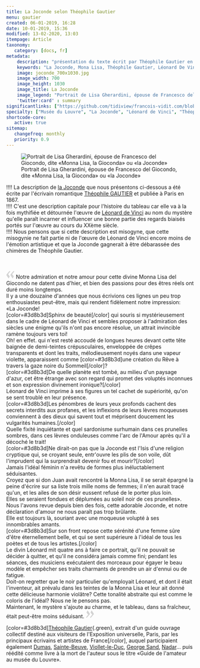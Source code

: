 ```yaml
---
title: La Joconde selon Théophile Gautier
menu: gautier
created: 06-01-2019, 16:28
date: 10-01-2019, 15:36
modified: 13-02-2020, 13:03
itempage: Article
taxonomy:
   category: [docs, fr]
metadata:
    description: "présentation du texte écrit par Théophile Gautier en 1867 à propos du portrait de Lisa Gherardini, épouse de Francesco del Giocondo, dite «Monna Lisa, la Gioconda» ou «la Joconde»."
    keywords: "La Joconde, Mona Lisa, Théophile Gautier, Léonard De Vinci"
    image: joconde_700x1030.jpg
    image_width: 700
    image_height: 1030
    image_title: La Joconde
    image_legend: "Portrait de Lisa Gherardini, épouse de Francesco del Giocondo, dite «Monna Lisa, la Gioconda» ou «la Joconde»"
    'twitter:card' : summary
significantlinks: ["https://github.com/tidiview/francois-vidit.com/blob/develop/user/sites/docs/pages/01.home/01.paris/01.louvre/01.la-joconde/03.gautier/docs.fr.md"]
specialty: ["Musée du Louvre", "La Joconde", "Léonard de Vinci", "Théophile Gautier"]
shortcode-core:
   active: true
sitemap:
   changefreq: monthly
   priority: 0.9
---
```

<figure><picture>
<source
sizes="(max-width: 767px) 98vw, (min-width: 959px) 50vw, 86vw"
srcset="
/user/sites/docs/pages/01.home/01.paris/01.louvre/01.la-joconde/03.gautier/la-joconde-280.webp 280w,
/user/sites/docs/pages/01.home/01.paris/01.louvre/01.la-joconde/03.gautier/la-joconde-380.webp 380w,
/user/sites/docs/pages/01.home/01.paris/01.louvre/01.la-joconde/03.gautier/la-joconde-480.webp 480w,
/user/sites/docs/pages/01.home/01.paris/01.louvre/01.la-joconde/03.gautier/la-joconde-640.webp 640w,
/user/sites/docs/pages/01.home/01.paris/01.louvre/01.la-joconde/03.gautier/la-joconde-840.webp 840w,
/user/sites/docs/pages/01.home/01.paris/01.louvre/01.la-joconde/03.gautier/la-joconde-1280.webp 1280w,
/user/sites/docs/pages/01.home/01.paris/01.louvre/01.la-joconde/03.gautier/la-joconde-1600.webp 1600w,
/user/sites/docs/pages/01.home/01.paris/01.louvre/01.la-joconde/03.gautier/la-joconde-1920.webp 1920w"
type="image/webp" />
<img
src="/user/sites/docs/pages/01.home/01.paris/01.louvre/01.la-joconde/03.gautier/la-joconde-840.jpg" title="Portrait de Lisa Gherardini, épouse de Francesco del Giocondo, dite «Monna Lisa, la Gioconda» ou «la Joconde»" alt="Portrait de Lisa Gherardini, épouse de Francesco del Giocondo, dite «Monna Lisa, la Gioconda» ou «la Joconde»" class="class-diane-img"
sizes="(max-width: 767px) 98vw, (min-width: 959px) 50vw, 86vw"
srcset="
/user/sites/docs/pages/01.home/01.paris/01.louvre/01.la-joconde/03.gautier/la-joconde-280.jpg 280w,
/user/sites/docs/pages/01.home/01.paris/01.louvre/01.la-joconde/03.gautier/la-joconde-380.jpg 380w,
/user/sites/docs/pages/01.home/01.paris/01.louvre/01.la-joconde/03.gautier/la-joconde-480.jpg 480w,
/user/sites/docs/pages/01.home/01.paris/01.louvre/01.la-joconde/03.gautier/la-joconde-640.jpg 640w,
/user/sites/docs/pages/01.home/01.paris/01.louvre/01.la-joconde/03.gautier/la-joconde-840.jpg 840w,
/user/sites/docs/pages/01.home/01.paris/01.louvre/01.la-joconde/03.gautier/la-joconde-1280.jpg 1280w,
/user/sites/docs/pages/01.home/01.paris/01.louvre/01.la-joconde/03.gautier/la-joconde-1600.jpg 1600w,
/user/sites/docs/pages/01.home/01.paris/01.louvre/01.la-joconde/03.gautier/la-joconde-1920.jpg 1920w" id="zephyr_et_flore">
</picture><figcaption>Portrait de Lisa Gherardini, épouse de Francesco del Giocondo, dite «Monna Lisa, la Gioconda» ou «la Joconde»</figcaption></figure>

!!!! La description de [la Joconde][2] que nous présentons ci-dessous a été écrite par l'écrivain romantique [Théophile GAUTIER][1] et publiée à Paris en 1867.   
!!!! C'est une description capitale pour l'histoire du tableau car elle va à la fois mythifiée et détournée l'œuvre de [Léonard de Vinci][3] au nom du mystère qu'elle paraît incarner et influencer une bonne partie des regards biaisés portés sur l'œuvre au cours du XXème siècle.  
!!!! Nous pensons que si cette description est misogyne, que cette misogynie ne fait partie ni de l'œuvre de Léonard de Vinci encore moins de l'émotion artistique et que la Joconde gagnerait à être débarassée des chimères de Théophile Gautier.

<br>

<span><svg xmlns="http://www.w3.org/2000/svg" width="22px" height="22px" viewBox="0 0 78 78" fill="lightgrey" opacity="1"><path d="M76.5 9.0009L57.0898 32.605c-.88226 1.10283-.88226 1.54397-.88226 1.76454 0 1.10286 1.76455 3.30857 2.8674 4.632l13.0167 14.99877L61.50123 74.9545 50.4727 59.51456c-2.87047-3.97028-10.80793-15.88413-10.80793-19.19267 0-1.76458.6617-2.4263 6.6171-9.7051C60.8395 12.74754 63.04522 10.98297 70.98575 3.0455L76.5 9.00092zm-38.16172 0L18.9281 32.605c-.88228 1.10283-.88228 1.54397-.88228 1.76454 0 1.10286 1.76457 3.30857 2.86742 4.632L33.92688 54.0003 23.3395 74.9545 12.30793 59.51456C9.44053 55.54428 1.5 43.63043 1.5 40.3219c0-1.76458.6617-2.4263 6.6171-9.7051C22.67475 12.74754 24.88043 10.98297 32.82097 3.0455l5.51732 5.9554z"/></svg></span> 
Notre admiration et notre amour pour cette divine Monna Lisa del Giocondo ne datent pas d'hier, et bien des passions pour des êtres réels ont duré moins longtemps.  
Il y a une douzaine d'années que nous écrivions ces lignes un peu trop enthousiastes peut-être, mais qui rendent fidèlement notre impression:  
«La Joconde!  
[color=#3d8b3d]Sphinx de beauté[/color] qui souris si mystérieusement dans le cadre de Léonard de Vinci et sembles proposer à l'admiration des siècles une énigme qu'ils n'ont pas encore résolue, un attrait invincible ramène toujours vers toi!  
Oh! en effet. qui n'est resté accoudé de longues heures devant cette tête baignée de demi-teintes crépusculaires, enveloppée de crêpes transparents et dont les traits, mélodieusement noyés dans une vapeur violette, apparaissent comme [color=#3d8b3d]une création du Rêve à travers la gaze noire du Sommeil[/color]?  
[color=#3d8b3d]De quelle planète est tombé, au milieu d'un paysage d'azur, cet être étrange avec son regard qui promet des voluptés inconnues et son expression divinement ironique?[/color]  
Léonard de Vinci imprime à ses figures un tel cachet de supériorité, qu'on se sent troublé en leur présence.  
[color=#3d8b3d]Les pénombres de leurs yeux profonds cachent des secrets interdits aux profanes, et les inflexions de leurs lèvres moqueuses conviennent à des dieux qui savent tout et méprisent doucement les vulgarités humaines.[/color]  
Quelle fixité inquiétante et quel sardonisme surhumain dans ces prunelles sombres, dans ces lèvres onduleuses comme l'arc de l'Amour après qu'il a décoché le trait!  
[color=#3d8b3d]Ne dirait-on pas que la Joconde est l'Isis d'une religion cryptique qui, se croyant seule, entr'ouvre les plis de son voile, dût l'imprudent qui la surprendrait devenir fou et mourir?[/color]  
Jamais l'idéal féminin n'a revêtu de formes plus inéluctablement séduisantes.  
Croyez que si don Juan avait rencontré la Monna Lisa, il se serait épargné la peine d'écrire sur sa liste trois mille noms de femmes; 
il n'en aurait tracé qu'un, et les ailes de son désir eussent refusé de le porter plus loin.  
Elles se seraient fondues et déplumées au soleil noir de ces prunelles».  
Nous l'avons revue depuis bien des fois, cette adorable Joconde, et notre déclaration d'amour ne nous paraît pas trop brûlante.  
Elle est toujours là, souriant avec une moqueuse volupté à ses innombrables amants.  
[color=#3d8b3d]Sur son front repose cette sérénité d'une femme sûre d'être éternellement belle, et qui se sent supérieure à l'idéal de tous les poètes et de tous les artistes.[/color]  
Le divin Léonard mit quatre ans à faire ce portrait, qu'il ne pouvait se décider à quitter, et qu'il ne considéra jamais comme fini; 
pendant les séances, des musiciens exécutaient des morceaux pour égayer le beau modèle et empêcher ses traits charmants de prendre un air d'ennui ou de fatigue.  
Doit-on regretter que le noir particulier qu'employait Léonard, et dont il était l'inventeur, ait prévalu dans les teintes de la Monna Lisa et leur ait donné cette délicieuse harmonie violâtre? 
Cette tonalité abstraite qui est comme le coloris de l'idéal? 
Nous ne le pensons pas.  
Maintenant, le mystère s'ajoute au charme, et le tableau, dans sa fraîcheur, était peut-être moins séduisant. 
 <span><svg xmlns="http://www.w3.org/2000/svg" width="22px" height="22px" viewBox="0 0 78 78" fill="lightgrey" opacity="1"><path d="M1.5 68.9991L20.9102 45.395c.88226-1.10283.88226-1.54397.88226-1.76454 0-1.10286-1.76455-3.30857-2.8674-4.632L5.90836 23.9997 16.49877 3.0455 27.5273 18.48544c2.87047 3.97028 10.80793 15.88413 10.80793 19.19267 0 1.76458-.6617 2.4263-6.6171 9.7051C17.1605 65.25246 14.95478 67.01703 7.01425 74.9545L1.5 68.99908zm38.16172 0L59.0719 45.395c.88228-1.10283.88228-1.54397.88228-1.76454 0-1.10286-1.76457-3.30857-2.86742-4.632L44.07312 23.9997 54.6605 3.0455l11.03157 15.43992C68.55947 22.45572 76.5 34.36957 76.5 37.6781c0 1.76458-.6617 2.4263-6.6171 9.7051C55.32526 65.25246 53.11957 67.01703 45.17904 74.9545l-5.51732-5.9554z"/></svg></span>

[color=#3d8b3d][Théophile Gautier][1]{.green}, extrait d'un guide ouvrage collectif destiné aux visiteurs de l'Exposition universelle, Paris, par les principaux écrivains et artistes de France[/color], auquel participaient également [Dumas][4], [Sainte-Beuve][5], [Viollet-le-Duc][6], [George Sand][7], [Nadar][8]… puis réédité comme livre à la mort de l'auteur sous le titre «Guide de l'amateur au musée du Louvre».

[1]: https://fr.wikipedia.org/wiki/Théophile_Gautier "https://fr.wikipedia.org/wiki/Théophile_Gautier"
[2]: https://fr.wikipedia.org/wiki/La_Joconde "https://fr.wikipedia.org/wiki/La_Joconde"
[3]: https://fr.wikipedia.org/wiki/Léonard_de_Vinci "https://fr.wikipedia.org/wiki/Léonard_de_Vinci"
[4]: https://fr.wikipedia.org/wiki/Alexandre_Dumas_fils "https://fr.wikipedia.org/wiki/Alexandre_Dumas_fils"
[5]: https://fr.wikipedia.org/wiki/Charles-Augustin_Sainte-Beuve "https://fr.wikipedia.org/wiki/Charles-Augustin_Sainte-Beuve"
[6]: https://fr.wikipedia.org/wiki/Eugène_Viollet-le-Ducク "https://fr.wikipedia.org/wiki/Eugène_Viollet-le-Ducク"
[7]: https://fr.wikipedia.org/wiki/George_Sand "https://fr.wikipedia.org/wiki/George_Sand"
[8]: https://fr.wikipedia.org/wiki/Nadar "https://fr.wikipedia.org/wiki/Nadar"
